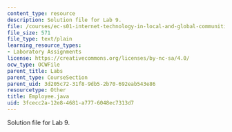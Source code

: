 ```yaml
---
content_type: resource
description: Solution file for Lab 9.
file: /courses/ec-s01-internet-technology-in-local-and-global-communities-spring-2005-summer-2005/3fcecc2a12e84681a7776048ec7313d7_Employee.java
file_size: 571
file_type: text/plain
learning_resource_types:
- Laboratory Assignments
license: https://creativecommons.org/licenses/by-nc-sa/4.0/
ocw_type: OCWFile
parent_title: Labs
parent_type: CourseSection
parent_uid: 3d205c72-31f8-9db5-2b70-692eab543e86
resourcetype: Other
title: Employee.java
uid: 3fcecc2a-12e8-4681-a777-6048ec7313d7
---
```

Solution file for Lab 9.